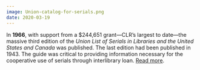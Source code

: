 ```yaml
---
image: Union-catalog-for-serials.png
date: 2020-03-19
---
```


In **1966**, with support from a $244,651 grant—CLR’s largest to date—the massive third edition of the _Union List of Serials in Libraries and the United States and Canada_ was published. The last edition had been published in 1943. The guide was critical to providing information necessary for the cooperative use of serials through interlibrary loan. [Read more](https://www.clir.org/wp-content/uploads/sites/6/2020/03/Union-list-of-serials-3-19-20.pdf).